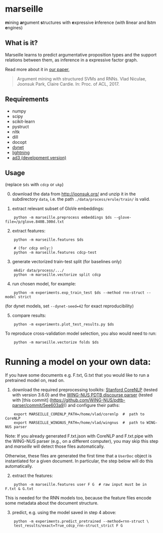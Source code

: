 # marseille

**m**ining **ar**gument **s**tructures with **e**xpressive **i**nference (with **l**inear and **l**stm **e**ngines)


## What is it?

Marseille learns to predict argumentative proposition types and the support
relations between them, as inference in a expressive factor graph.

Read more about it in [our paper](https://arxiv.org/abs/1704.06869),

> Argument mining with structured SVMs and RNNs.
> Vlad Niculae, Joonsuk Park, Claire Cardie. In: Proc. of ACL, 2017.

## Requirements

 - numpy
 - scipy
 - scikit-learn
 - pystruct
 - nltk
 - dill
 - docopt
 - [dynet](https://github.com/clab/dynet)
 - [lightning](https://github.com/scikit-learn-contrib/lightning)
 - [ad3 (development version)](https://github.com/vene/ad3/tree/newrel)


## Usage

(replace `$ds` with `cdcp` or `ukp`)

0. download the data from http://joonsuk.org/ and unzip it in the subdirectory `data`, i.e. the path
`./data/process/erule/train/` is valid.

1. extract relevant subset of GloVe embeddings:
```
    python -m marseille.preprocess embeddings $ds --glove-file=/p/glove.840B.300d.txt
```

2. extract features:
```
    python -m marseille.features $ds

    # (for cdcp only:)
    python -m marseille.features cdcp-test
```

3. generate vectorized train-test split (for baselines only)
```
    mkdir data/process/.../
    python -m marseille.vectorize split cdcp
```

4. run chosen model, for example:
```
    python -m experiments.exp_train_test $ds --method rnn-struct --model strict
```
(for dynet models, set `--dynet-seed=42` for exact reproducibility)

5. compare results:
```
    python -m experiments.plot_test_results.py $ds
```

To reproduce cross-validation model selection, you also would need to run:

```
    python -m marseille.vectorize folds $ds
```


#  Running a model on your own data:

If you have some documents e.g. F.txt, G.txt that you would like to run a
pretrained model on, read on.

1. download the required preprocessing toolkits:
   [Stanford CoreNLP](https://stanfordnlp.github.io/CoreNLP/index.html) (tested
   with version 3.6.0) and the
   [WING-NUS PDTB discourse parser](https://github.com/WING-NUS/pdtb-parser)
   (tested with [this commit]
   (https://github.com/WING-NUS/pdtb-parser/commit/5ee603a9)) and configure
   their paths:

```
    export MARSEILLE_CORENLP_PATH=/home/vlad/corenlp  #  path to CoreNLP
    export MARSEILLE_WINGNUS_PATH=/home/vlad/wingnus  #  path to WING-NUS parser
```

  Note: If you already generated F.txt.json with CoreNLP and F.txt.pipe with the
  WING-NUS parser (e.g., on a different computer), you may skip this step and
  *marseille* will detect those files automatically.

  Otherwise, these files are generated the first time that a `UserDoc` object
  is instantiated for a given document. In particular, the step below will do
  this automatically.

2. extract the features:


```
    python -m marseille.features user F G  # raw input must be in F.txt & G.txt
```

  This is needed for the RNN models too, because the feature files encode some
  metadata about the document structure.

3. predict, e.g. using the model saved in step 4 above:

```
    python -m experiments.predict_pretrained --method=rnn-struct \
    test_results/exact=True_cdcp_rnn-struct_strict F G
```

